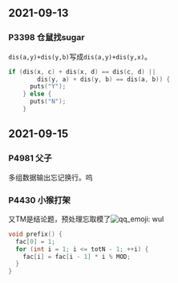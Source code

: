 ## 2021-09-13

### P3398 仓鼠找sugar

`dis(a,y)+dis(y,b)`写成`dis(a,y)+dis(y,x)`。

```c++
if (dis(x, c) + dis(x, d) == dis(c, d) ||
        dis(y, a) + dis(y, b) == dis(a, b)) {
      puts("Y");
    } else {
      puts("N");
    }
```

## 2021-09-15

### P4981 父子

多组数据输出忘记换行。呜

### P4430 小猴打架

又TM是结论题，预处理忘取模了![qq_emoji: wul](https://z3.ax1x.com/2021/05/30/2VJfJ0.png)

```cpp
void prefix() {
  fac[0] = 1;
  for (int i = 1; i <= totN - 1; ++i) {
    fac[i] = fac[i - 1] * i % MOD;
  }
}
```